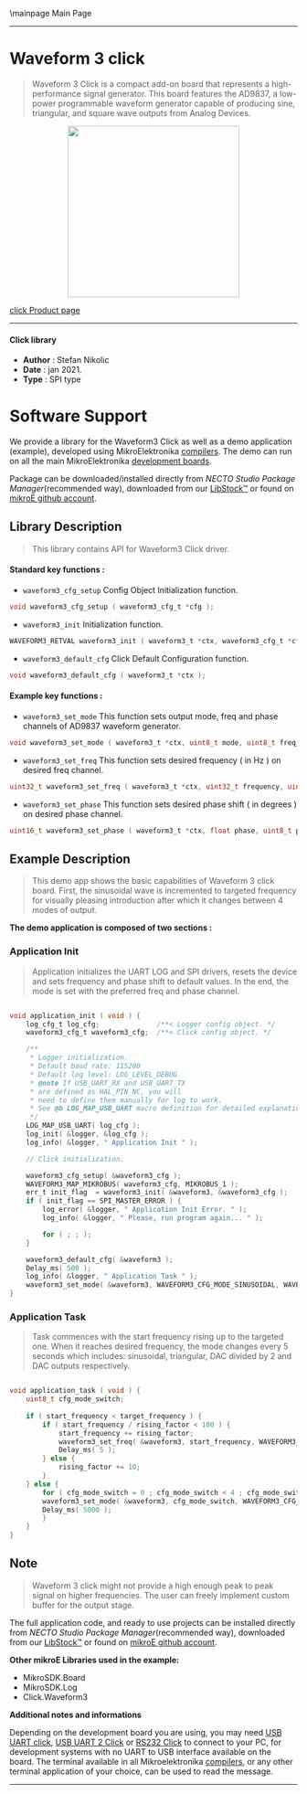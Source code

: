\mainpage Main Page

---
# Waveform 3 click

> Waveform 3 Click is a compact add-on board that represents a high-performance signal generator. This board features the AD9837, a low-power programmable waveform generator capable of producing sine, triangular, and square wave outputs from Analog Devices.

<p align="center">
  <img src="https://download.mikroe.com/images/click_for_ide/waveform3_click.png" height=300px>
</p>

[click Product page](https://www.mikroe.com/waveform-3-click)

---


#### Click library

- **Author**        : Stefan Nikolic
- **Date**          : jan 2021.
- **Type**          : SPI type


# Software Support

We provide a library for the Waveform3 Click
as well as a demo application (example), developed using MikroElektronika
[compilers](https://www.mikroe.com/necto-studio).
The demo can run on all the main MikroElektronika [development boards](https://www.mikroe.com/development-boards).

Package can be downloaded/installed directly from *NECTO Studio Package Manager*(recommended way), downloaded from our [LibStock&trade;](https://libstock.mikroe.com) or found on [mikroE github account](https://github.com/MikroElektronika/mikrosdk_click_v2/tree/master/clicks).

## Library Description

> This library contains API for Waveform3 Click driver.

#### Standard key functions :

- `waveform3_cfg_setup` Config Object Initialization function.
```c
void waveform3_cfg_setup ( waveform3_cfg_t *cfg );
```

- `waveform3_init` Initialization function.
```c
WAVEFORM3_RETVAL waveform3_init ( waveform3_t *ctx, waveform3_cfg_t *cfg );
```

- `waveform3_default_cfg` Click Default Configuration function.
```c
void waveform3_default_cfg ( waveform3_t *ctx );
```

#### Example key functions :

- `waveform3_set_mode` This function sets output mode, freq and phase channels of AD9837 waveform generator.
```c
void waveform3_set_mode ( waveform3_t *ctx, uint8_t mode, uint8_t freq_reg, uint8_t phase_reg );
```

- `waveform3_set_freq` This function sets desired frequency ( in Hz ) on desired freq channel.
```c
uint32_t waveform3_set_freq ( waveform3_t *ctx, uint32_t frequency, uint8_t freq_reg );
```

- `waveform3_set_phase` This function sets desired phase shift ( in degrees ) on desired phase channel.
```c
uint16_t waveform3_set_phase ( waveform3_t *ctx, float phase, uint8_t phase_reg );
```

## Example Description

> This demo app shows the basic capabilities of Waveform 3
click board. First, the sinusoidal wave is incremented
to targeted frequency for visually pleasing introduction
after which it changes between 4 modes of output.

**The demo application is composed of two sections :**

### Application Init

> Application initializes the UART LOG and SPI drivers,
resets the device and sets frequency and phase shift to
default values. In the end, the mode is set with the 
preferred freq and phase channel.

```c

void application_init ( void ) {
    log_cfg_t log_cfg;              /**< Logger config object. */
    waveform3_cfg_t waveform3_cfg;  /**< Click config object. */

    /** 
     * Logger initialization.
     * Default baud rate: 115200
     * Default log level: LOG_LEVEL_DEBUG
     * @note If USB_UART_RX and USB_UART_TX 
     * are defined as HAL_PIN_NC, you will 
     * need to define them manually for log to work. 
     * See @b LOG_MAP_USB_UART macro definition for detailed explanation.
     */
    LOG_MAP_USB_UART( log_cfg );
    log_init( &logger, &log_cfg );
    log_info( &logger, " Application Init " );

    // Click initialization.

    waveform3_cfg_setup( &waveform3_cfg );
    WAVEFORM3_MAP_MIKROBUS( waveform3_cfg, MIKROBUS_1 );
    err_t init_flag  = waveform3_init( &waveform3, &waveform3_cfg );
    if ( init_flag == SPI_MASTER_ERROR ) {
        log_error( &logger, " Application Init Error. " );
        log_info( &logger, " Please, run program again... " );

        for ( ; ; );
    }

    waveform3_default_cfg( &waveform3 );
    Delay_ms( 500 );
    log_info( &logger, " Application Task " );
    waveform3_set_mode( &waveform3, WAVEFORM3_CFG_MODE_SINUSOIDAL, WAVEFORM3_CFG_FREQ_REG0, WAVEFORM3_CFG_PHASE_REG0 );
}

```

### Application Task

> Task commences with the start frequency rising up to
the targeted one. When it reaches desired frequency,
the mode changes every 5 seconds which includes: 
sinusoidal, triangular, DAC divided by 2 and DAC
outputs respectively.

```c

void application_task ( void ) {
    uint8_t cfg_mode_switch;
    
    if ( start_frequency < target_frequency ) {
        if ( start_frequency / rising_factor < 100 ) {
            start_frequency += rising_factor;
            waveform3_set_freq( &waveform3, start_frequency, WAVEFORM3_CFG_FREQ_REG0 );
            Delay_ms( 5 );
        } else {
            rising_factor += 10;
        }
    } else {
        for ( cfg_mode_switch = 0 ; cfg_mode_switch < 4 ; cfg_mode_switch++ ) {
        waveform3_set_mode( &waveform3, cfg_mode_switch, WAVEFORM3_CFG_FREQ_REG0, WAVEFORM3_CFG_PHASE_REG0 );
        Delay_ms( 5000 );
        }
    }
}

```

## Note

> Waveform 3 click might not provide a high enough peak to peak signal on higher frequencies.
The user can freely implement custom buffer for the output stage.

The full application code, and ready to use projects can be installed directly from *NECTO Studio Package Manager*(recommended way), downloaded from our [LibStock&trade;](https://libstock.mikroe.com) or found on [mikroE github account](https://github.com/MikroElektronika/mikrosdk_click_v2/tree/master/clicks).

**Other mikroE Libraries used in the example:**

- MikroSDK.Board
- MikroSDK.Log
- Click.Waveform3

**Additional notes and informations**

Depending on the development board you are using, you may need
[USB UART click](https://shop.mikroe.com/usb-uart-click),
[USB UART 2 Click](https://shop.mikroe.com/usb-uart-2-click) or
[RS232 Click](https://shop.mikroe.com/rs232-click) to connect to your PC, for
development systems with no UART to USB interface available on the board. The
terminal available in all Mikroelektronika
[compilers](https://shop.mikroe.com/compilers), or any other terminal application
of your choice, can be used to read the message.

---
